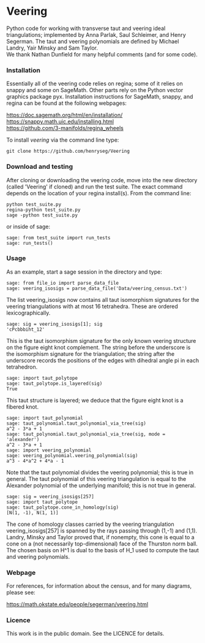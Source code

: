 # Veering

Python code for working with transverse taut and veering ideal triangulations; 
implemented by Anna Parlak, Saul Schleimer, and Henry Segerman.  The taut and 
veering polynomials are defined by Michael Landry, Yair Minsky and Sam Taylor.  
We thank Nathan Dunfield for many helpful comments (and for some code).

### Installation

Essentially all of the veering code relies on regina; some of it
relies on snappy and some on SageMath. Other parts rely on the 
Python vector graphics package pyx. Installation instructions for 
SageMath, snappy, and regina can be found at the following webpages:

https://doc.sagemath.org/html/en/installation/ \
https://snappy.math.uic.edu/installing.html \
https://github.com/3-manifolds/regina_wheels

To install *veering* via the command line type:

    git clone https://github.com/henryseg/Veering

### Download and testing

After cloning or downloading the veering code, move into the new
directory (called 'Veering' if cloned) and run the test suite.  The
exact command depends on the location of your regina install(s).  From
the command line:

    python test_suite.py
    regina-python test_suite.py
    sage -python test_suite.py

or inside of sage:

    sage: from test_suite import run_tests
    sage: run_tests()

### Usage

As an example, start a sage session in the directory and type:

    sage: from file_io import parse_data_file
    sage: veering_isosigs = parse_data_file('Data/veering_census.txt')

The list veering_isosigs now contains all taut isomorphism signatures
for the veering triangulations with at most 16 tetrahedra.  These are
ordered lexicographically.

    sage: sig = veering_isosigs[1]; sig
    'cPcbbbiht_12'

This is the taut isomorphism signature for the only known veering
structure on the figure eight knot complement.  The string before the
underscore is the isomorphism signature for the triangulation; the
string after the underscore records the positions of the edges with
dihedral angle pi in each tetrahedron.

    sage: import taut_polytope
    sage: taut_polytope.is_layered(sig)
    True

This taut structure is layered; we deduce that the figure eight knot
is a fibered knot.

    sage: import taut_polynomial
    sage: taut_polynomial.taut_polynomial_via_tree(sig)
    a^2 - 3*a + 1
    sage: taut_polynomial.taut_polynomial_via_tree(sig, mode = 'alexander')
    a^2 - 3*a + 1
    sage: import veering_polynomial
    sage: veering_polynomial.veering_polynomial(sig)
    a^3 - 4*a^2 + 4*a - 1
    
Note that the taut polynomial divides the veering
polynomial; this is true in general. The taut polynomial of this veering 
triangulation is equal to the Alexander polynomial of the underlying
manifold; this is not true in general.

    sage: sig = veering_isosigs[257]
    sage: import taut_polytope
    sage: taut_polytope.cone_in_homology(sig)
    [N(1, -1), N(1, 1)]
    
The cone of homology classes carried by the veering triangulation 
veering_isosigs[257] is spanned by the rays passing through (1,-1) and (1,1). 
Landry, Minsky and Taylor proved that, if nonempty, this cone is equal to a 
cone on a (not necessarily top-dimensional) face of the Thurston norm ball. 
The chosen basis on H^1 is dual to the basis of H_1 used to compute the taut 
and veering polynomials.

### Webpage

For references, for information about the census, and for many
diagrams, please see:

https://math.okstate.edu/people/segerman/veering.html

### Licence

This work is in the public domain.  See the LICENCE for details.
